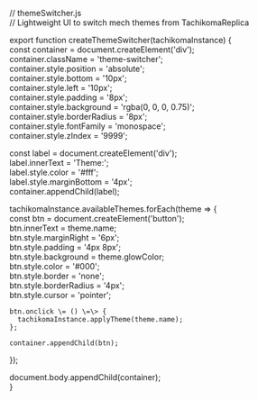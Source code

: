 // themeSwitcher.js  
// Lightweight UI to switch mech themes from TachikomaReplica

export function createThemeSwitcher(tachikomaInstance) {  
  const container \= document.createElement('div');  
  container.className \= 'theme-switcher';  
  container.style.position \= 'absolute';  
  container.style.bottom \= '10px';  
  container.style.left \= '10px';  
  container.style.padding \= '8px';  
  container.style.background \= 'rgba(0, 0, 0, 0.75)';  
  container.style.borderRadius \= '8px';  
  container.style.fontFamily \= 'monospace';  
  container.style.zIndex \= '9999';

  const label \= document.createElement('div');  
  label.innerText \= 'Theme:';  
  label.style.color \= '\#fff';  
  label.style.marginBottom \= '4px';  
  container.appendChild(label);

  tachikomaInstance.availableThemes.forEach(theme \=\> {  
    const btn \= document.createElement('button');  
    btn.innerText \= theme.name;  
    btn.style.marginRight \= '6px';  
    btn.style.padding \= '4px 8px';  
    btn.style.background \= theme.glowColor;  
    btn.style.color \= '\#000';  
    btn.style.border \= 'none';  
    btn.style.borderRadius \= '4px';  
    btn.style.cursor \= 'pointer';

    btn.onclick \= () \=\> {  
      tachikomaInstance.applyTheme(theme.name);  
    };

    container.appendChild(btn);  
  });

  document.body.appendChild(container);  
}

